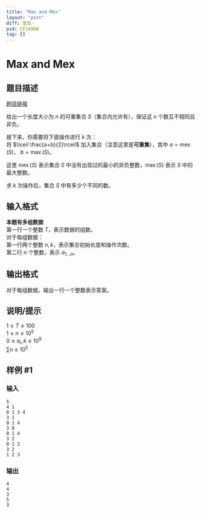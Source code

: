```yaml
---
title: "Max and Mex"
layout: "post"
diff: 普及-
pid: CF1496B
tag: []
---
```


# Max and Mex

## 题目描述

[题目链接](https://codeforces.com/problemset/problem/1496/B)

给出一个长度大小为 $n$ 的可重集合 $S$（集合内允许有），保证这 $n$ 个数互不相同且非负。

接下来，你需要将下面操作进行 $k$ 次：  
将 $\lceil \frac{a+b}{2}\rceil$ 加入集合（注意这里是**可重集**），其中 $a=\operatorname{mex}(S)$， $b=\max(S)$。

这里 $\operatorname{mex}(S)$ 表示集合 $S$ 中没有出现过的最小的非负整数，$\max(S)$ 表示 $S$ 中的最大整数。

求 $k$ 次操作后，集合 $S$ 中有多少个不同的数。

## 输入格式

**本题有多组数据**  
第一行一个整数 $T$，表示数据的组数。  
对于每组数据：  
第一行两个整数 $n,k$，表示集合初始长度和操作次数。  
第二行 $n$ 个整数，表示 $a_{1 \dots n}$。

## 输出格式

对于每组数据，输出一行一个整数表示答案。

## 说明/提示

$1\le T \le 100$  
$1\le n \le 10^5$  
$0 \le a_i,k \le 10^9$  
$\sum n\le 10^5$

## 样例 #1

### 输入

```
5
4 1
0 1 3 4
3 1
0 1 4
3 0
0 1 4
3 2
0 1 2
3 2
1 2 3
```

### 输出

```
4
4
3
5
3
```

